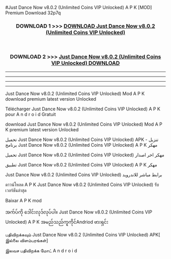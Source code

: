 #Just Dance Now v8.0.2  (Unlimited Coins VIP Unlocked) A P K [MOD] Premium Download 32p7q



<div align="center">

<h3>DOWNLOAD 1 >>> <a href="https://teeasianyam.web.app?sq=Just Dance Now v8.0.2  (Unlimited Coins VIP Unlocked)">DOWNLOAD Just Dance Now v8.0.2  (Unlimited Coins VIP Unlocked) </a></h3><br>

<h3>DOWNLOAD 2 >>> <a href="https://teeasianyam.web.app?sq=Just Dance Now v8.0.2  (Unlimited Coins VIP Unlocked) ">Just Dance Now v8.0.2  (Unlimited Coins VIP Unlocked)  DOWNLOAD </a></h3>

</div>


----------------------------------------------------------

----------------------------------------------------------

----------------------------------------------------------

----------------------------------------------------------


Just Dance Now v8.0.2  (Unlimited Coins VIP Unlocked)  Mod A P K download premium latest version Unlocked

Télécharger Just Dance Now v8.0.2  (Unlimited Coins VIP Unlocked)  A P K pour A n d r o i d Gratuit

download Just Dance Now v8.0.2  (Unlimited Coins VIP Unlocked)  Mod A P K premium latest version Unlocked

تحميل Just Dance Now v8.0.2  (Unlimited Coins VIP Unlocked)  APK - تنزيل برنامج Just Dance Now v8.0.2  (Unlimited Coins VIP Unlocked)  A P K مهكر

تحميل Just Dance Now v8.0.2  (Unlimited Coins VIP Unlocked)  مهكر اخر اصدار

تطبيق Just Dance Now v8.0.2  (Unlimited Coins VIP Unlocked)  A P K مهكر

Just Dance Now v8.0.2  (Unlimited Coins VIP Unlocked)  برابط مباشر للاندرويد

ดาวน์โหลด A P K Just Dance Now v8.0.2  (Unlimited Coins VIP Unlocked)  รับเวอร์ชันล่าสุด

Baixar A P K mod

အက်ပ်ကို ဒေါင်းလုဒ်လုပ်ပါ။ Just Dance Now v8.0.2  (Unlimited Coins VIP Unlocked)  A P K အမည်သည်ကူကိုင်Andriod ဗားရှင်း

பதிவிறக்கவும் Just Dance Now v8.0.2  (Unlimited Coins VIP Unlocked)  APK[ இல்லை விளம்பரங்கள்] 
 
இலவச பதிவிறக்க மோட் A n d r o i d



